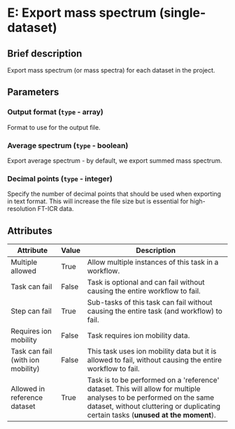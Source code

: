 # E: Export mass spectrum (single-dataset)

## Brief description
Export mass spectrum (or mass spectra) for each dataset in the project.

## Parameters
### **Output format** (`type` - array)

Format to use for the output file.

### **Average spectrum** (`type` - boolean)

Export average spectrum - by default, we export summed mass spectrum.

### **Decimal points** (`type` - integer)

Specify the number of decimal points that should be used when exporting in text format. This will increase the file size but is essential for high-resolution FT-ICR data.








## Attributes
| Attribute                         | Value   | Description                                                                                                                                                                                              |
|-----------------------------------|---------|----------------------------------------------------------------------------------------------------------------------------------------------------------------------------------------------------------|
| Multiple allowed                  | True    | Allow multiple instances of this task in a workflow.                                                                                                                                                     |
| Task can fail                     | False   | Task is optional and can fail without causing the entire workflow to fail.                                                                                                                               |
| Step can fail                     | True    | Sub-tasks of this task can fail without causing the entire task (and workflow) to fail.                                                                                                                  |
| Requires ion mobility             | False   | Task requires ion mobility data.                                                                                                                                                                         |
| Task can fail (with ion mobility) | False   | This task uses ion mobility data but it is allowed to fail, without causing the entire workflow to fail.                                                                                                 |
| Allowed in reference dataset      | True    | Task is to be performed on a 'reference' dataset. This will allow for multiple analyses to be performed on the same dataset, without cluttering or duplicating certain tasks (**unused at the moment**). |